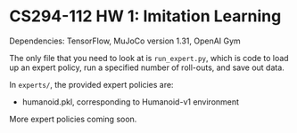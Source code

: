 # CS294-112 HW 1: Imitation Learning

Dependencies: TensorFlow, MuJoCo version 1.31, OpenAI Gym

The only file that you need to look at is `run_expert.py`, which is code to load up an expert policy, run a specified number of roll-outs, and save out data.

In `experts/`, the provided expert policies are:
* humanoid.pkl, corresponding to Humanoid-v1 environment

More expert policies coming soon.
